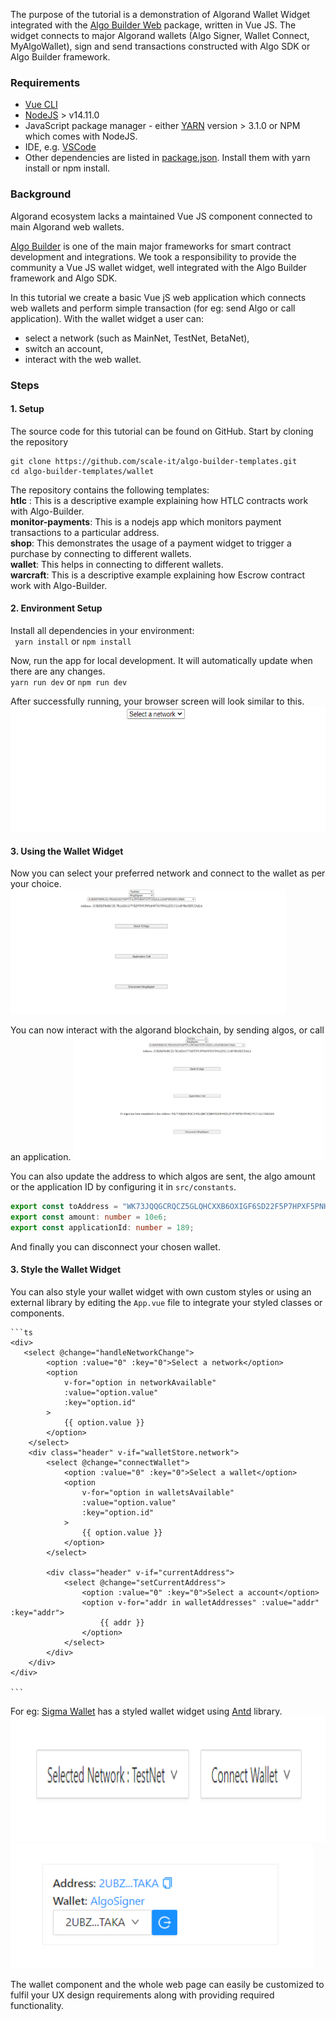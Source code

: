 The purpose of the tutorial is a demonstration of Algorand Wallet Widget integrated with the [Algo Builder Web](https://github.com/scale-it/algo-builder/tree/master/packages/web) package, written in Vue JS. The widget connects to major Algorand wallets (Algo Signer, Wallet Connect, MyAlgoWallet), sign and send transactions constructed with Algo SDK or Algo Builder framework.

### Requirements

- [Vue CLI](https://cli.vuejs.org/guide/installation.html)<br/>
- [NodeJS](https://nodejs.org/en/download/) > v14.11.0<br/>
- JavaScript package manager - either [YARN](https://classic.yarnpkg.com/en/docs/install) version > 3.1.0 or NPM which comes with NodeJS.<br/>
- IDE, e.g. [VSCode](https://code.visualstudio.com/download)<br/>
- Other dependencies are listed in [package.json](https://github.com/scale-it/algo-builder-templates/blob/master/wallet/package.json). Install them with yarn install or npm install.<br/>

### Background

Algorand ecosystem lacks a maintained Vue JS component connected to main Algorand web wallets.

[Algo Builder](https://algobuilder.dev/) is one of the main major frameworks for smart contract development and integrations. We took a responsibility to provide the community a Vue JS wallet widget, well integrated with the Algo Builder framework and Algo SDK.

In this tutorial we create a basic Vue jS web application which connects web wallets and perform simple transaction (for eg: send Algo or call application). With the wallet widget a user can:

- select a network (such as MainNet, TestNet, BetaNet),
- switch an account,
- interact with the web wallet.

### Steps

#### 1. Setup

The source code for this tutorial can be found on GitHub. Start by cloning the repository

    git clone https://github.com/scale-it/algo-builder-templates.git
    cd algo-builder-templates/wallet

The repository contains the following templates:<br/>
**htlc** : This is a descriptive example explaining how HTLC contracts work with Algo-Builder.<br/>
**monitor-payments**: This is a nodejs app which monitors payment transactions to a particular address.<br/>
**shop**: This demonstrates the usage of a payment widget to trigger a purchase by connecting to different wallets.<br/>
**wallet**: This helps in connecting to different wallets.<br/>
**warcraft**: This is a descriptive example explaining how Escrow contract work with Algo-Builder.<br/>

#### 2. Environment Setup

Install all dependencies in your environment:<br/>
` yarn install` or `npm install`

Now, run the app for local development. It will automatically update when there are any changes.<br/>
`yarn run dev` or `npm run dev`

After successfully running, your browser screen will look similar to this.
<img src="./t-wallet/assets/homescreen.png" height="200" title="Home Page" />

#### 3. Using the Wallet Widget

Now you can select your preferred network and connect to the wallet as per your choice.
<img src="./t-wallet/assets/address_selected.png" height="200" title="Account Selected" />

You can now interact with the algorand blockchain, by sending algos, or call an application.
<img src="./t-wallet/assets/algo_transaction.png" height="200" title="Send Transaction" />

You can also update the address to which algos are sent, the algo amount or the application ID by configuring it in `src/constants`.

```ts
export const toAddress = "WK73JQQGCRQCZ5GLQHCXXB6OXIGF6SD22F5P7HPXF5PNH23YUUALUMKOZ4";
export const amount: number = 10e6;
export const applicationId: number = 189;
```

And finally you can disconnect your chosen wallet.

#### 3. Style the Wallet Widget

You can also style your wallet widget with own custom styles or using an external library by editing the `App.vue` file to integrate your styled classes or components.

    ```ts
    <div>
       <select @change="handleNetworkChange">
    		<option :value="0" :key="0">Select a network</option>
    		<option
    			v-for="option in networkAvailable"
    			:value="option.value"
    			:key="option.id"
    		>
    			{{ option.value }}
    		</option>
    	</select>
    	<div class="header" v-if="walletStore.network">
    		<select @change="connectWallet">
    			<option :value="0" :key="0">Select a wallet</option>
    			<option
    				v-for="option in walletsAvailable"
    				:value="option.value"
    				:key="option.id"
    			>
    				{{ option.value }}
    			</option>
    		</select>

    		<div class="header" v-if="currentAddress">
    			<select @change="setCurrentAddress">
    				<option :value="0" :key="0">Select a account</option>
    				<option v-for="addr in walletAddresses" :value="addr" :key="addr">
    					{{ addr }}
    				</option>
    			</select>
            </div>
    	</div>
    </div>

    ```

For eg: [Sigma Wallet](https://github.com/scale-it/algobuilder-msig) has a styled wallet widget using [Antd](https://www.antdv.com/) library.
<img src="./t-wallet/assets/select_network.png" height="200" title="Select Network" />
<img src="./t-wallet/assets/styled_wallet.png" height="200" title="Styled Wallet Widget" />

The wallet component and the whole web page can easily be customized to fulfil your UX design requirements along with providing required functionality.
